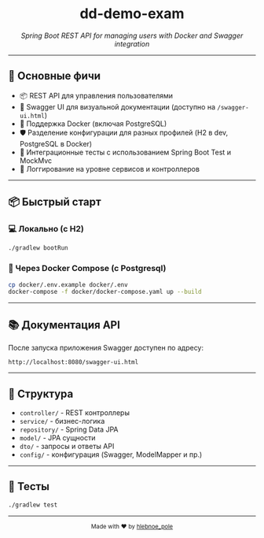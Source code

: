 <div align="center">
  <h1>dd-demo-exam</h1>
  <p><em>Spring Boot REST API for managing users with Docker and Swagger integration</em></p>
</div>

---

## 🚀 Основные фичи

* 📦 REST API для управления пользователями
* 🧭 Swagger UI для визуальной документации (доступно на `/swagger-ui.html`)
* 🐳 Поддержка Docker (включая PostgreSQL)
* 🛡️ Разделение конфигурации для разных профилей (H2 в dev, PostgreSQL в Docker)
* 🧪 Интеграционные тесты с использованием Spring Boot Test и MockMvc
* 🧾 Логгирование на уровне сервисов и контроллеров

---

## 📦 Быстрый старт

### 💻 Локально (с H2)

```bash
./gradlew bootRun
```

### 🐳 Через Docker Compose (с Postgresql)

```bash
cp docker/.env.example docker/.env
docker-compose -f docker/docker-compose.yaml up --build
```

---

## 📚 Документация API

После запуска приложения Swagger доступен по адресу:

```
http://localhost:8080/swagger-ui.html
```

---

## 📁 Структура

* `controller/` - REST контроллеры
* `service/` - бизнес-логика
* `repository/` - Spring Data JPA
* `model/` - JPA сущности
* `dto/` - запросы и ответы API
* `config/` - конфигурация (Swagger, ModelMapper и пр.)

---

## 🧪 Тесты

```bash
./gradlew test
```

---

<div align="center">
  <sub>Made with ❤️ by <a href="https://github.com/glebpav">hlebnoe_pole</a></sub>
</div>
